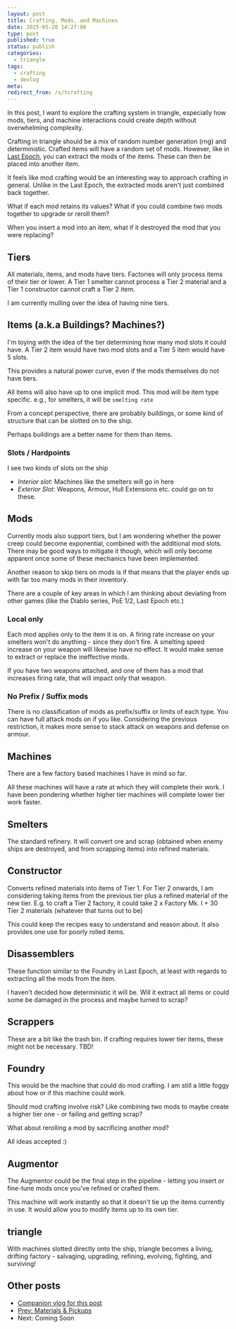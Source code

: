 ```yaml
---
layout: post
title: Crafting, Mods, and Machines
date: 2025-05-20 14:27:00
type: post
published: true
status: publish
categories:
  - triangle
tags:
  - crafting
  - devlog
meta:
redirect_from: /s/tcrafting
---
```


In this post, I want to explore the crafting system in triangle, especially how
mods, tiers, and machine interactions could create depth without overwhelming
complexity.

Crafting in triangle should be a mix of random number generation (rng) and
deterministic. Crafted items will have a random set of mods. However, like in
[Last Epoch](https://lastepoch.com/), you can extract the mods of the items.
These can then be placed into another item.

It feels like mod crafting would be an interesting way to approach crafting in
general. Unlike in the Last Epoch, the extracted mods aren't just combined back
together.

What if each mod retains its values? What if you could combine two mods together
to upgrade or reroll them?

When you insert a mod into an item, what if it destroyed the mod that you were
replacing?

## Tiers

All materials, items, and mods have tiers. Factories will only process items of
their tier or lower. A Tier 1 smelter cannot process a Tier 2 material and a
Tier 1 constructor cannot craft a Tier 2 item.

I am currently mulling over the idea of having nine tiers.

<!-- more -->

## Items (a.k.a Buildings? Machines?)

I'm toying with the idea of the tier determining how many mod slots it could
have. A Tier 2 item would have two mod slots and a Tier 5 item would have 5
slots.

This provides a natural power curve, even if the mods themselves do not have
tiers.

All items will also have up to one implicit mod. This mod will be item type
specific. e.g., for smelters, it will be `smelting rate`

From a concept perspective, there are probably buildings, or some kind of
structure that can be slotted on to the ship.

Perhaps buildings are a better name for them than items.

### Slots / Hardpoints

I see two kinds of slots on the ship

- _Interior slot_: Machines like the smelters will go in here
- _Exterior Slot_: Weapons, Armour, Hull Extensions etc. could go on to these.

## Mods

Currently mods also support tiers, but I am wondering whether the power creep
could become exponential, combined with the additional mod slots. There may be
good ways to mitigate it though, which will only become apparent once some of
these mechanics have been implemented.

Another reason to skip tiers on mods is if that means that the player ends up
with far too many mods in their inventory.

There are a couple of key areas in which I am thinking about deviating from
other games (like the Diablo series, PoE 1/2, Last Epoch etc.)

### Local only

Each mod applies only to the item it is on. A firing rate increase on your
smelters won't do anything - since they don't fire. A smelting speed increase on
your weapon will likewise have no effect. It would make sense to extract or
replace the ineffective mods.

If you have two weapons attached, and one of them has a mod that increases
firing rate, that will impact only that weapon.

### No Prefix / Suffix mods

There is no classification of mods as prefix/suffix or limits of each type. You
can have full attack mods on if you like. Considering the previous restriction,
it makes more sense to stack attack on weapons and defense on armour.

## Machines

There are a few factory based machines I have in mind so far.

All these machines will have a rate at which they will complete their work. I
have been pondering whether higher tier machines will complete lower tier work
faster.

## Smelters

The standard refinery. It will convert ore and scrap (obtained when enemy ships
are destroyed, and from scrapping items) into refined materials.

## Constructor

Converts refined materials into items of Tier 1. For Tier 2 onwards, I am
considering taking items from the previous tier plus a refined material of the
new tier. E.g. to craft a Tier 2 factory, it could take 2 x Factory Mk. I + 30
Tier 2 materials (whatever that turns out to be)

This could keep the recipes easy to understand and reason about. It also
provides one use for poorly rolled items.

## Disassemblers

These function similar to the Foundry in Last Epoch, at least with regards to
extracting all the mods from the item.

I haven't decided how deterministic it will be. Will it extract all items or
could some be damaged in the process and maybe turned to scrap?

## Scrappers

These are a bit like the trash bin. If crafting requires lower tier items, these
might not be necessary. TBD!

## Foundry

This would be the machine that could do mod crafting. I am still a little foggy
about how or if this machine could work.

Should mod crafting involve risk? Like combining two mods to maybe create a
higher tier one - or failing and getting scrap?

What about rerolling a mod by sacrificing another mod?

All ideas accepted :)

## Augmentor

The Augmentor could be the final step in the pipeline - letting you insert or
fine-tune mods once you’ve refined or crafted them.

This machine will work instantly so that it doesn't tie up the items currently
in use. It would allow you to modify items up to its own tier.

## triangle

With machines slotted directly onto the ship, triangle becomes a living,
drifting factory - salvaging, upgrading, refining, evolving, fighting, and
surviving!

## Other posts

- [Companion vlog for this post](https://youtu.be/livphL9lOxo)
- [Prev: Materials & Pickups ](./2025-05-13-materials.md)
- Next: Coming Soon
